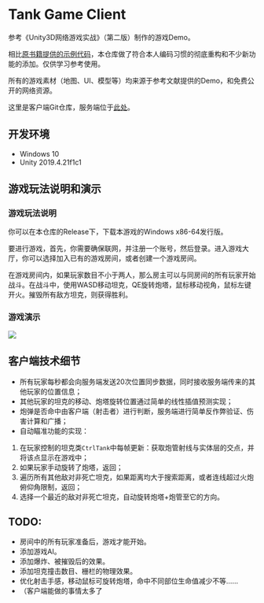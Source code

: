 # Tank Game Client

参考《Unity3D网络游戏实战》（第二版）制作的游戏Demo。

相比[原书籍提供的示例代码](https://github.com/luopeiyu/unity_net_book)，本仓库做了符合本人编码习惯的彻底重构和不少新功能的添加。仅供学习参考使用。

所有的游戏素材（地图、UI、模型等）均来源于参考文献提供的Demo，和免费公开的网络资源。

这里是客户端Git仓库，服务端位于[此处](https://github.com/MercuryGH/tank-game-server)。

## 开发环境

* Windows 10
* Unity 2019.4.21f1c1

## 游戏玩法说明和演示

### 游戏玩法说明

你可以在本仓库的Release下，下载本游戏的Windows x86-64发行版。

要进行游戏，首先，你需要确保联网，并注册一个账号，然后登录。进入游戏大厅，你可以选择加入已有的游戏房间，或者创建一个游戏房间。

在游戏房间内，如果玩家数目不小于两人，那么房主可以与同房间的所有玩家开始战斗。在战斗中，使用WASD移动坦克，QE旋转炮塔，鼠标移动视角，鼠标左键开火。摧毁所有敌方坦克，则获得胜利。

### 游戏演示

<img src="doc/img/demo.gif"/>

## 客户端技术细节

* 所有玩家每秒都会向服务端发送20次位置同步数据，同时接收服务端传来的其他玩家的位置信息；
* 其他玩家的坦克的移动、炮塔旋转位置通过简单的线性插值预测实现；
* 炮弹是否命中由客户端（射击者）进行判断，服务端进行简单反作弊验证、伤害计算和广播；
* 自动瞄准功能的实现：
 1. 在玩家控制的坦克类`CtrlTank`中每帧更新：获取炮管射线与实体层的交点，并将该点显示在游戏中；
 2. 如果玩家手动旋转了炮塔，返回；
 3. 遍历所有其他敌对非死亡坦克，如果距离均大于搜索距离，或者连线超过火炮俯仰角限制，返回；
 4. 选择一个最近的敌对非死亡坦克，自动旋转炮塔+炮管至它的方向。

## TODO:

* 房间中的所有玩家准备后，游戏才能开始。
* 添加游戏AI。
* 添加爆炸、被摧毁后的效果。
* 添加坦克撞击数目、栅栏的物理效果。
* 优化射击手感，移动鼠标可旋转炮塔，命中不同部位生命值减少不等……
* （客户端能做的事情太多了

